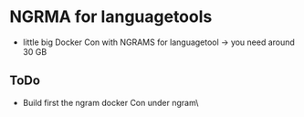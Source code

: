 # NGRMA for languagetools
- little big Docker Con with NGRAMS for languagetool -> you need around 30 GB

## ToDo
- Build first the ngram docker Con under ngram\
